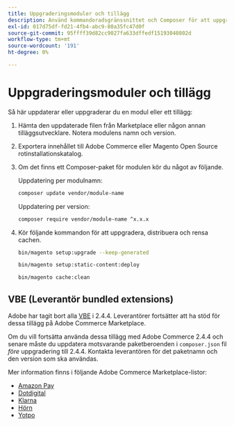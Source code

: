 ```yaml
---
title: Uppgraderingsmoduler och tillägg
description: Använd kommandoradsgränssnittet och Composer för att uppgradera moduler och tillägg för Adobe Commerce och Magento Open Source.
exl-id: 017d75df-fd21-4fb4-abc9-80a35fc47d0f
source-git-commit: 95ffff39d82cc9027fa633dffedf15193040802d
workflow-type: tm+mt
source-wordcount: '191'
ht-degree: 0%

---
```


# Uppgraderingsmoduler och tillägg

Så här uppdaterar eller uppgraderar du en modul eller ett tillägg:

1. Hämta den uppdaterade filen från Marketplace eller någon annan tilläggsutvecklare. Notera modulens namn och version.

1. Exportera innehållet till Adobe Commerce eller Magento Open Source rotinstallationskatalog.

1. Om det finns ett Composer-paket för modulen kör du något av följande.

   Uppdatering per modulnamn:

   ```bash
   composer update vendor/module-name
   ```

   Uppdatering per version:

   ```bash
   composer require vendor/module-name ^x.x.x
   ```

1. Kör följande kommandon för att uppgradera, distribuera och rensa cachen.

   ```bash
   bin/magento setup:upgrade --keep-generated
   ```

   ```bash
   bin/magento setup:static-content:deploy
   ```

   ```bash
   bin/magento cache:clean
   ```

## VBE (Leverantör bundled extensions)

Adobe har tagit bort alla [VBE](https://devdocs.magento.com/extensions/vendor/) i 2.4.4. Leverantörer fortsätter att ha stöd för dessa tillägg på Adobe Commerce Marketplace.

Om du vill fortsätta använda dessa tillägg med Adobe Commerce 2.4.4 och senare måste du uppdatera motsvarande paketberoenden i `composer.json` fil _före_ uppgradering till 2.4.4. Kontakta leverantören för det paketnamn och den version som ska användas.

Mer information finns i följande Adobe Commerce Marketplace-listor:

- [Amazon Pay](https://marketplace.magento.com/amzn-amazon-pay-magento-2-module.html)
- [Dotdigital](https://marketplace.magento.com/dotdigital-dotdigital-magento2-os-package.html)
- [Klarna](https://marketplace.magento.com/klarna-m2-klarna.html)
- [Hörn](https://marketplace.magento.com/vertexinc-vertex-tax-module.html)
- [Yotpo](https://marketplace.magento.com/yotpo-module-yotpo.html)
